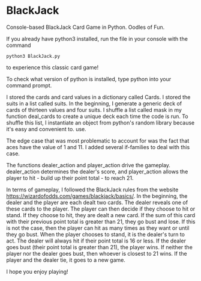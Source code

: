 # BlackJack
Console-based BlackJack Card Game in Python. Oodles of Fun.

If you already have python3 installed, run the file in your console with the command
```
python3 BlackJack.py
```
to experience this classic card game!

To check what version of python is installed, type python into your command prompt.

I stored the cards and card values in a dictionary called Cards. I stored the suits in a list called suits. In the beginning, I generate a generic deck of cards of thirteen values and four suits. I shuffle a list called mask in my function deal_cards to create a unique deck each time the code is run. To shuffle this list, I instantiate an object from python's random library because it's easy and convenient to. use. 

The edge case that was most problematic to account for was the fact that aces have the value of 1 and 11. I added several if-families to deal with this case.

The functions dealer_action and player_action drive the gameplay. dealer_action determines the dealer's score, and player_action allows the player to hit - build up their point total - to reach 21. 

In terms of gameplay, I  followed the BlackJack rules from the website https://wizardofodds.com/games/blackjack/basics/. In the beginning, the dealer and the player are each dealt two cards. The dealer reveals  one of these cards to the player. The player can then decide if they choose to hit or stand. If they choose to hit, they are dealt a new card. If the sum of this card with their previous point total is greater than 21, they go bust and lose. If this is not the case, then the player can hit as many times as they want or until they go bust. When the player chooses to stand, it is the dealer's turn to act. The dealer will always hit if their point total is 16 or less. If the dealer goes bust (their point total is greater than 21), the player wins. If neither the player nor the dealer goes bust, then whoever is closest to 21 wins. If the player and the dealer tie, it goes to a new game. 

I hope you enjoy playing!

